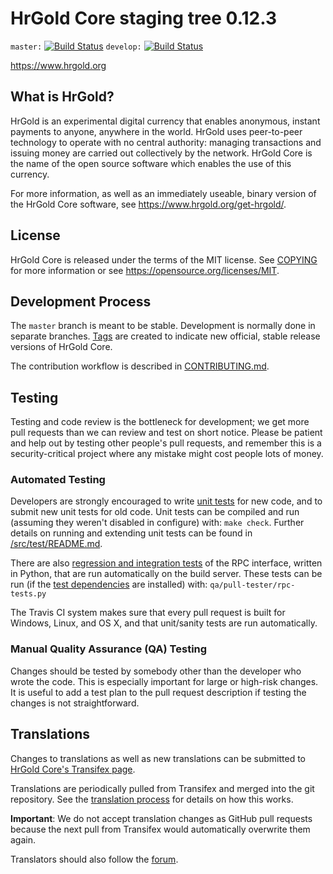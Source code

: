 HrGold Core staging tree 0.12.3
===============================

`master:` [![Build Status](https://travis-ci.org/hrgoldpay/hrgold.svg?branch=master)](https://travis-ci.org/hrgoldpay/hrgold) `develop:` [![Build Status](https://travis-ci.org/hrgoldpay/hrgold.svg?branch=develop)](https://travis-ci.org/hrgoldpay/hrgold/branches)

https://www.hrgold.org


What is HrGold?
----------------

HrGold is an experimental digital currency that enables anonymous, instant
payments to anyone, anywhere in the world. HrGold uses peer-to-peer technology
to operate with no central authority: managing transactions and issuing money
are carried out collectively by the network. HrGold Core is the name of the open
source software which enables the use of this currency.

For more information, as well as an immediately useable, binary version of
the HrGold Core software, see https://www.hrgold.org/get-hrgold/.


License
-------

HrGold Core is released under the terms of the MIT license. See [COPYING](COPYING) for more
information or see https://opensource.org/licenses/MIT.

Development Process
-------------------

The `master` branch is meant to be stable. Development is normally done in separate branches.
[Tags](https://github.com/hrgoldpay/hrgold/tags) are created to indicate new official,
stable release versions of HrGold Core.

The contribution workflow is described in [CONTRIBUTING.md](CONTRIBUTING.md).

Testing
-------

Testing and code review is the bottleneck for development; we get more pull
requests than we can review and test on short notice. Please be patient and help out by testing
other people's pull requests, and remember this is a security-critical project where any mistake might cost people
lots of money.

### Automated Testing

Developers are strongly encouraged to write [unit tests](src/test/README.md) for new code, and to
submit new unit tests for old code. Unit tests can be compiled and run
(assuming they weren't disabled in configure) with: `make check`. Further details on running
and extending unit tests can be found in [/src/test/README.md](/src/test/README.md).

There are also [regression and integration tests](/qa) of the RPC interface, written
in Python, that are run automatically on the build server.
These tests can be run (if the [test dependencies](/qa) are installed) with: `qa/pull-tester/rpc-tests.py`

The Travis CI system makes sure that every pull request is built for Windows, Linux, and OS X, and that unit/sanity tests are run automatically.

### Manual Quality Assurance (QA) Testing

Changes should be tested by somebody other than the developer who wrote the
code. This is especially important for large or high-risk changes. It is useful
to add a test plan to the pull request description if testing the changes is
not straightforward.

Translations
------------

Changes to translations as well as new translations can be submitted to
[HrGold Core's Transifex page](https://www.transifex.com/projects/p/hrgold/).

Translations are periodically pulled from Transifex and merged into the git repository. See the
[translation process](doc/translation_process.md) for details on how this works.

**Important**: We do not accept translation changes as GitHub pull requests because the next
pull from Transifex would automatically overwrite them again.

Translators should also follow the [forum](https://www.hrgold.org/forum/topic/hrgold-worldwide-collaboration.88/).
